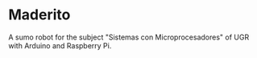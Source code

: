 # Maderito
A sumo robot for the subject "Sistemas con Microprocesadores" of UGR with Arduino and Raspberry Pi. 
